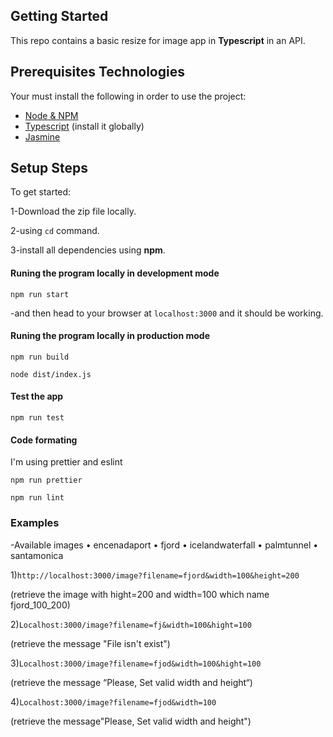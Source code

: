 ## Getting Started

This repo contains a basic resize for image app in **Typescript** in an API.


## Prerequisites Technologies

Your must install the following in order to use the project:
- [Node & NPM](https://nodejs.org/en/download/)
- [Typescript](https://www.npmjs.com/package/typescript) (install it globally)
- [Jasmine](https://www.npmjs.com/package/jasmine)

## Setup Steps
To get started:

1-Download the zip file locally.

2-using `cd` command.

3-install all dependencies using **npm**.

#### Runing the program locally in development mode

  `npm run start`

-and then head to your browser at `localhost:3000` and it should be working.

#### Runing the program locally in production mode

  `npm run build`
  
  `node dist/index.js`

#### Test the app

    npm run test
 
#### Code formating 

I'm using prettier and eslint

    npm run prettier

    npm run lint
    
    


### Examples

-Available images 
•	encenadaport
•	fjord
•	icelandwaterfall
•	palmtunnel
•	santamonica

1)`http://localhost:3000/image?filename=fjord&width=100&height=200`

(retrieve the image with hight=200 and width=100 which name fjord_100_200)

2)`Localhost:3000/image?filename=fj&width=100&hight=100`

(retrieve the message "File isn't exist")

3)`Localhost:3000/image?filename=fjod&width=100&hight=100`

(retrieve the message “Please, Set valid width and height“)

4)`Localhost:3000/image?filename=fjod&width=100`

(retrieve the message"Please, Set valid width and height")
